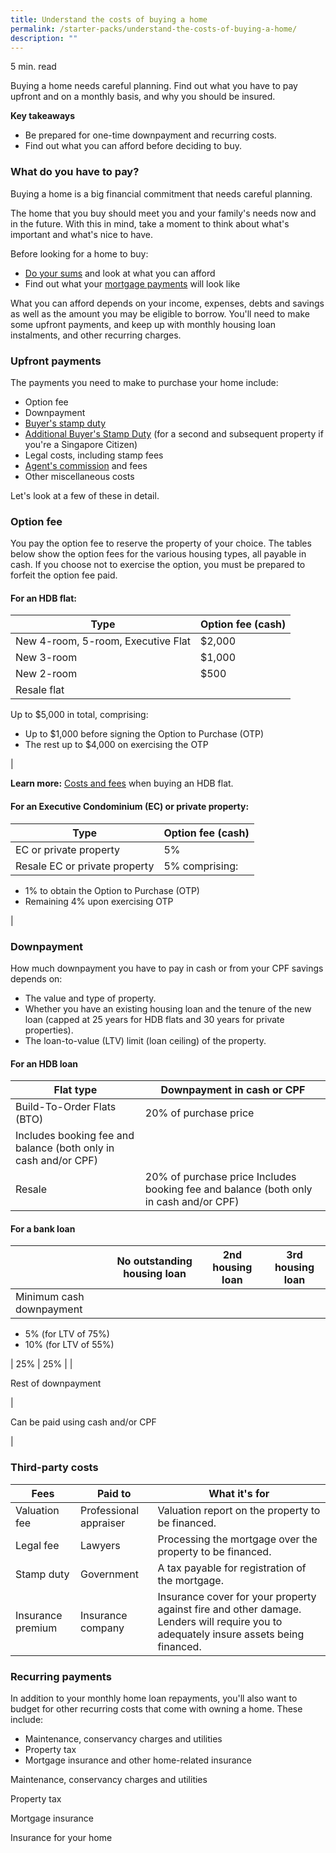 ```yaml
---
title: Understand the costs of buying a home
permalink: /starter-packs/understand-the-costs-of-buying-a-home/
description: ""
---
```

5 min. read

Buying a home needs careful planning. Find out what you have to pay upfront and on a monthly basis, and why you should be insured.

**Key takeaways**

*   Be prepared for one-time downpayment and recurring costs.
*   Find out what you can afford before deciding to buy.

### What do you have to pay?

Buying a home is a big financial commitment that needs careful planning.

The home that you buy should meet you and your family's needs now and in the future. With this in mind, take a moment to think about what's important and what's nice to have.

Before looking for a home to buy:

*   [Do your sums](/guides/taking-stock-of-your-finances) and look at what you can afford
*   Find out what your [mortgage payments](/financial-tools/mortgage-calculator) will look like

What you can afford depends on your income, expenses, debts and savings as well as the amount you may be eligible to borrow. You'll need to make some upfront payments, and keep up with monthly housing loan instalments, and other recurring charges.

### Upfront payments

The payments you need to make to purchase your home include:

*   Option fee
*   Downpayment
*   [Buyer's stamp duty](https://www.iras.gov.sg/irashome/other-taxes/stamp-duty-for-property/working-out-your-stamp-duty/buying-or-acquiring-property/what-is-the-duty-that-i-need-to-pay-as-a-buyer-or-transferee-of-residential-property/buyer-s-stamp-duty--bsd-/)
*   [Additional Buyer's Stamp Duty](https://www.iras.gov.sg/IRASHome/Other-Taxes/Stamp-Duty-for-Property/Working-out-your-Stamp-Duty/Buying-or-Acquiring-Property/What-is-the-Duty-that-I-Need-to-Pay-as-a-Buyer-or-Transferee-of-Residential-Property/Additional-Buyer-s-Stamp-Duty--ABSD-/) (for a second and subsequent property if you're a Singapore Citizen)
*   Legal costs, including stamp fees
*   [Agent's commission](https://www.cea.gov.sg/docs/default-source/module/newsletter/jan-feb-2016/201601-new/commissions-five-things-to-know.html) and fees
*   Other miscellaneous costs

Let's look at a few of these in detail.

### Option fee

You pay the option fee to reserve the property of your choice. The tables below show the option fees for the various housing types, all payable in cash. If you choose not to exercise the option, you must be prepared to forfeit the option fee paid.

#### For an HDB flat:

| Type | Option fee (cash) |
| --- | --- |
| New 4-room, 5-room, Executive Flat | $2,000 |
| New 3-room | $1,000 |
| New 2-room | $500 |
| Resale flat | 
Up to $5,000 in total, comprising:

*   Up to $1,000 before signing the Option to Purchase (OTP)
*   The rest up to $4,000 on exercising the OTP

 |

**Learn more:** [Costs and fees](https://www.hdb.gov.sg/cs/infoweb/residential/buying-a-flat/financing-a-flat-purchase/financial-planning-for-flat-purchase) when buying an HDB flat.

#### For an Executive Condominium (EC) or private property:

| Type | Option fee (cash) |
| --- | --- |
| EC or private property | 5% |
| Resale EC or private property | 5% comprising:
*   1% to obtain the Option to Purchase (OTP)
*   Remaining 4% upon exercising OTP

 |


### Downpayment

How much downpayment you have to pay in cash or from your CPF savings depends on:

*   The value and type of property.
*   Whether you have an existing housing loan and the tenure of the new loan (capped at 25 years for HDB flats and 30 years for private properties).
*   The loan-to-value (LTV) limit (loan ceiling) of the property.

#### For an HDB loan

| Flat type | Downpayment in cash or CPF |
| --- | --- |
| Build-To-Order Flats (BTO) | 20% of purchase price  
Includes booking fee and balance (both only in cash and/or CPF) |
| Resale | 20% of purchase price Includes booking fee and balance (both only in cash and/or CPF) |

#### For a bank loan

|  | No outstanding housing loan | 2nd housing loan | 3rd housing loan |
| --- | --- | --- | --- |
| Minimum cash downpayment | 
*   5% (for LTV of 75%)
*   10% (for LTV of 55%)

 | 25% | 25% |
| 

Rest of downpayment

 | 

Can be paid using cash and/or CPF

 |

### Third-party costs

| Fees | Paid to | What it's for |
| --- | --- | --- |
| Valuation fee | Professional appraiser | Valuation report on the property to be financed. |
| Legal fee | Lawyers | Processing the mortgage over the property to be financed. |
| Stamp duty | Government | A tax payable for registration of the mortgage. |
| Insurance premium | Insurance company | Insurance cover for your property against fire and other damage. Lenders will require you to adequately insure assets being financed. |
### Recurring payments

In addition to your monthly home loan repayments, you'll also want to budget for other recurring costs that come with owning a home. These include:

*   Maintenance, conservancy charges and utilities
*   Property tax
*   Mortgage insurance and other home-related insurance

Maintenance, conservancy charges and utilities

Property tax

Mortgage insurance

Insurance for your home
